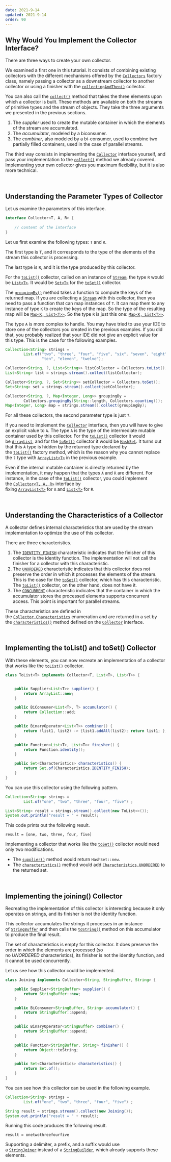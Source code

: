 ```yaml
---
date: 2021-9-14
updated: 2021-9-14
order: 90
---
```

## Why Would You Implement the Collector Interface?

There are three ways to create your own collector.

We examined a first one in this tutorial. It consists of combining existing collectors with the different mechanisms offered by the [`Collectors`](https://docs.oracle.com/en/java/javase/22/docs/api/java.base/java/util/stream/Collectors.html) factory class, namely passing a collector as a downstream collector to another collector or using a finisher with the [`collectingAndThen()`](https://docs.oracle.com/en/java/javase/22/docs/api/java.base/java/util/stream/Collectors.html#collectingAndThen(java.util.stream.Collector,java.util.function.Function)) collector.

You can also call the [`collect()`](https://docs.oracle.com/en/java/javase/22/docs/api/java.base/java/util/stream/IntStream.html#collect(java.util.function.Supplier,java.util.function.ObjIntConsumer,java.util.function.BiConsumer)) method that takes the three elements upon which a collector is built. These methods are available on both the streams of primitive types and the stream of objects. They take the three arguments we presented in the previous sections.

1. The _supplier_ used to create the mutable container in which the elements of the stream are accumulated.
2. The _accumulator_, modeled by a biconsumer.
3. The _combiner_, also modeled by a bi-consumer, used to combine two partially filled containers, used in the case of parallel streams.

The third way consists in implementing the [`Collector`](https://docs.oracle.com/en/java/javase/22/docs/api/java.base/java/util/stream/Collector.html) interface yourself, and pass your implementation to the [`collect()`](https://docs.oracle.com/en/java/javase/22/docs/api/java.base/java/util/stream/Collector.html) method we already covered. Implementing your own collector gives you maximum flexibility, but it is also more technical.

 

## Understanding the Parameter Types of Collector

Let us examine the parameters of this interface.

```java
interface Collector<T, A, R> {
    
    // content of the interface
}
```

Let us first examine the following types: `T` and `R`.

The first type is `T`, and it corresponds to the type of the elements of the stream this collector is processing.

The last type is `R`, and it is the type produced by this collector.

For the [`toList()`](https://docs.oracle.com/en/java/javase/22/docs/api/java.base/java/util/stream/Collectors.html#toList()) collector, called on an instance of [`Stream`](https://docs.oracle.com/en/java/javase/22/docs/api/java.base/java/util/stream/Stream.html), the type `R` would be [`List<T>`](https://docs.oracle.com/en/java/javase/22/docs/api/java.base/java/util/List.html). It would be [`Set<T>`](https://docs.oracle.com/en/java/javase/22/docs/api/java.base/java/util/Set.html) for the [`toSet()`](https://docs.oracle.com/en/java/javase/22/docs/api/java.base/java/util/stream/Collectors.html#toSet()) collector.

The [`groupingBy()`](https://docs.oracle.com/en/java/javase/22/docs/api/java.base/java/util/stream/Collectors.html#groupingBy(java.util.function.Function)) method takes a function to compute the keys of the returned map. If you are collecting a [`Stream`](https://docs.oracle.com/en/java/javase/22/docs/api/java.base/java/util/stream/Stream.html) with this collector, then you need to pass a function that can map instances of `T`. It can map them to any instance of type `K` to create the keys of the map. So the type of the resulting map will be [`Map<K, List<T>>`](https://docs.oracle.com/en/java/javase/22/docs/api/java.base/java/util/Map.html). So the type `R` is just this one: [`Map<K, List<T>>`](https://docs.oracle.com/en/java/javase/22/docs/api/java.base/java/util/Map.html).

The type `A` is more complex to handle. You may have tried to use your IDE to store one of the collectors you created in the previous examples. If you did that, you probably realized that your IDE did not give an explicit value for this type. This is the case for the following examples.

```java
Collection<String> strings =
        List.of("two", "three", "four", "five", "six", "seven", "eight", "nine",
                "ten", "eleven", "twelve");

Collector<String, ?, List<String>> listCollector = Collectors.toList();
List<String> list = strings.stream().collect(listCollector);

Collector<String, ?, Set<String>> setCollector = Collectors.toSet();
Set<String> set = strings.stream().collect(setCollector);

Collector<String, ?, Map<Integer, Long>> groupingBy = 
        Collectors.groupingBy(String::length, Collectors.counting());
Map<Integer, Long> map = strings.stream().collect(groupingBy);
```

For all these collectors, the second parameter type is just `?`.

If you need to implement the [`Collector`](https://docs.oracle.com/en/java/javase/22/docs/api/java.base/java/util/stream/Collector.html) interface, then you will have to give an explicit value to `A`. The type `A` is the type of the intermediate mutable container used by this collector. For the [`toList()`](https://docs.oracle.com/en/java/javase/22/docs/api/java.base/java/util/stream/Collectors.html#toList()) collector it would be [`ArrayList`](https://docs.oracle.com/en/java/javase/22/docs/api/java.base/java/util/ArrayList.html), and for the [`toSet()`](https://docs.oracle.com/en/java/javase/22/docs/api/java.base/java/util/stream/Collectors.html#toSet()) collector it would be [`HashSet`](https://docs.oracle.com/en/java/javase/22/docs/api/java.base/java/util/HashSet.html). It turns out that this `A` type is hidden by the returned type declared by the [`toList()`](https://docs.oracle.com/en/java/javase/22/docs/api/java.base/java/util/stream/Collectors.html#toList()) factory method, which is the reason why you cannot replace the `?` type with [`ArrayList<T>`](https://docs.oracle.com/en/java/javase/22/docs/api/java.base/java/util/ArrayList.html) in the previous example.

Even if the internal mutable container is directly returned by the implementation, it may happen that the types `A` and `R` are different. For instance, in the case of the [`toList()`](https://docs.oracle.com/en/java/javase/22/docs/api/java.base/java/util/stream/Collectors.html#toList()) collector, you could implement the [`Collector<T, A, R>`](https://docs.oracle.com/en/java/javase/22/docs/api/java.base/java/util/stream/Collector.html) interface by fixing [`ArrayList<T>`](https://docs.oracle.com/en/java/javase/22/docs/api/java.base/java/util/ArrayList.html) for `A` and [`List<T>`](https://docs.oracle.com/en/java/javase/22/docs/api/java.base/java/util/List.html) for `R`.

 

## Understanding the Characteristics of a Collector

A collector defines internal characteristics that are used by the stream implementation to optimize the use of this collector.

There are three characteristics.

1. The [`IDENTITY_FINISH`](https://docs.oracle.com/en/java/javase/22/docs/api/java.base/java/util/stream/Collector.Characteristics.html#IDENTITY_FINISH) characteristic indicates that the finisher of this collector is the identity function. The implementation will not call the finisher for a collector with this characteristic.
2. The [`UNORDERED`](https://docs.oracle.com/en/java/javase/22/docs/api/java.base/java/util/stream/Collector.Characteristics.html#UNORDERED) characteristic indicates that this collector does not preserve the order in which it processes the elements of the stream. This is the case for the [`toSet()`](https://docs.oracle.com/en/java/javase/22/docs/api/java.base/java/util/stream/Collectors.html#toSet()) collector, which has this characteristic. The [`toList()`](https://docs.oracle.com/en/java/javase/22/docs/api/java.base/java/util/stream/Collectors.html#toList()) collector, on the other hand, does not have it.
3. The [`CONCURRENT`](https://docs.oracle.com/en/java/javase/22/docs/api/java.base/java/util/stream/Collector.Characteristics.html#CONCURRENT) characteristic indicates that the container in which the accumulator stores the processed elements supports concurrent access. This point is important for parallel streams.

These characteristics are defined in the [`Collector.Characteristics`](https://docs.oracle.com/en/java/javase/22/docs/api/java.base/java/util/stream/Collector.Characteristics.html) enumeration and are returned in a set by the [`characteristics()`](https://docs.oracle.com/en/java/javase/22/docs/api/java.base/java/util/stream/Collector.html#characteristics()) method defined on the [`Collector`](https://docs.oracle.com/en/java/javase/22/docs/api/java.base/java/util/stream/Collector.html) interface.

 

## Implementing the toList() and toSet() Collector

With these elements, you can now recreate an implementation of a collector that works like the [`toList()`](https://docs.oracle.com/en/java/javase/22/docs/api/java.base/java/util/stream/Collectors.html#toList()) collector.

```java
class ToList<T> implements Collector<T, List<T>, List<T>> {


    public Supplier<List<T>> supplier() {
        return ArrayList::new;
    }

    public BiConsumer<List<T>, T> accumulator() {
        return Collection::add;
    }

    public BinaryOperator<List<T>> combiner() {
        return (list1, list2) -> {list1.addAll(list2); return list1; };
    }

    public Function<List<T>, List<T>> finisher() {
        return Function.identity();
    }

    public Set<Characteristics> characteristics() {
        return Set.of(Characteristics.IDENTITY_FINISH);
    }
}
```

You can use this collector using the following pattern.

```java
Collection<String> strings =
        List.of("one", "two", "three", "four", "five") ;

List<String> result = strings.stream().collect(new ToList<>());
System.out.println("result = " + result);
```

This code prints out the following result.

```text
result = [one, two, three, four, five]
```

Implementing a collector that works like the [`toSet()`](https://docs.oracle.com/en/java/javase/22/docs/api/java.base/java/util/stream/Collectors.html#toSet()) collector would need only two modifications.

- The [`supplier()`](https://docs.oracle.com/en/java/javase/22/docs/api/java.base/java/util/stream/Collector.html#supplier()) method would return `HashSet::new`.
- The [`characteristics()`](https://docs.oracle.com/en/java/javase/22/docs/api/java.base/java/util/stream/Collector.html#characteristics()) method would add [`Characteristics.UNORDERED`](https://docs.oracle.com/en/java/javase/22/docs/api/java.base/java/util/stream/Collector.Characteristics.html#UNORDERED) to the returned set.

 

## Implementing the joining() Collector

Recreating the implementation of this collector is interesting because it only operates on strings, and its finisher is not the identity function.

This collector accumulates the strings it processes in an instance of [`StringBuffer`](https://docs.oracle.com/en/java/javase/22/docs/api/java.base/java/lang/StringBuffer.html) and then calls the [`toString()`](https://docs.oracle.com/en/java/javase/22/docs/api/java.base/java/lang/StringBuffer.html#toString()) method on this accumulator to produce the final result.

The set of characteristics is empty for this collector. It does preserve the order in which the elements are processed (so no _UNORDERED_ characteristics), its finisher is not the identity function, and it cannot be used concurrently.

Let us see how this collector could be implemented.

```java
class Joining implements Collector<String, StringBuffer, String> {

    public Supplier<StringBuffer> supplier() {
        return StringBuffer::new;
    }

    public BiConsumer<StringBuffer, String> accumulator() {
        return StringBuffer::append;
    }

    public BinaryOperator<StringBuffer> combiner() {
        return StringBuffer::append;
    }

    public Function<StringBuffer, String> finisher() {
        return Object::toString;
    }

    public Set<Characteristics> characteristics() {
        return Set.of();
    }
}
```

You can see how this collector can be used in the following example.

```java
Collection<String> strings =
        List.of("one", "two", "three", "four", "five") ;

String result = strings.stream().collect(new Joining());
System.out.println("result = " + result);
```

Running this code produces the following result.

```text
result = onetwothreefourfive
```

Supporting a delimiter, a prefix, and a suffix would use a [`StringJoiner`](https://docs.oracle.com/en/java/javase/22/docs/api/java.base/java/util/StringJoiner.html) instead of a [`StringBuilder`](https://docs.oracle.com/en/java/javase/22/docs/api/java.base/java/lang/StringBuilder.html), which already supports these elements.
